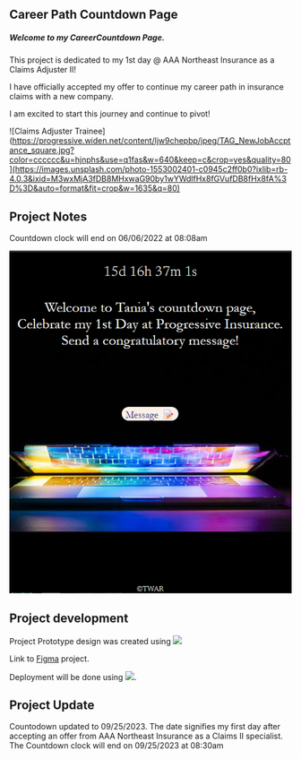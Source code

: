 ## Career Path Countdown Page

##### Welcome to my CareerCountdown Page.

This project is dedicated to my 1st day @ AAA Northeast Insurance as a Claims Adjuster II!

I have officially accepted my offer to continue my career path in insurance claims with a new company. 

I am excited to start this journey and continue to pivot!

![Claims Adjuster Trainee](https://progressive.widen.net/content/ljw9chepbp/jpeg/TAG_NewJobAccptance_square.jpg?color=cccccc&u=hjnphs&use=q1fas&w=640&keep=c&crop=yes&quality=80](https://images.unsplash.com/photo-1553002401-c0945c2ff0b0?ixlib=rb-4.0.3&ixid=M3wxMjA3fDB8MHxwaG90by1wYWdlfHx8fGVufDB8fHx8fA%3D%3D&auto=format&fit=crop&w=1635&q=80)

## Project Notes

Countdown clock will end on 06/06/2022 at 08:08am

![landing page](images/landingpage.png)
## Project development

Project Prototype design was created using <img src="https://img.shields.io/badge/Figma-F24E1E?style=for-the-badge&logo=figma&logoColor=white" /> 

Link to [Figma](https://www.figma.com/file/OVvHkdQlcwJ9VGRg3FWubX/Odin-Veggie-Recipe?node-id=301%3A4) project.

Deployment will be done using <img src="https://img.shields.io/badge/Netlify-00C7B7?style=for-the-badge&logo=netlify&logoColor=white" />.

## Project Update

Countodown updated to 09/25/2023. The date signifies my first day after accepting an offer from AAA Northeast Insurance as a Claims II specialist.
The Countdown clock will end on 09/25/2023 at 08:30am
